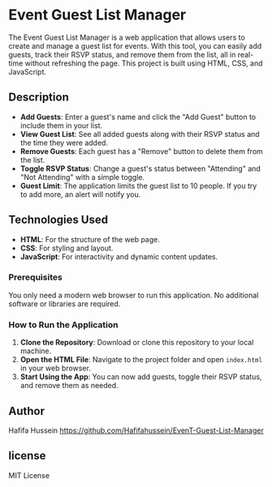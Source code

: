 # Event Guest List Manager
The Event Guest List Manager is a web application that allows users to create and manage a guest list for events. With this tool, you can easily add guests, track their RSVP status, and remove them from the list, all in real-time without refreshing the page. This project is built using HTML, CSS, and JavaScript.

## Description

- **Add Guests**: Enter a guest's name and click the "Add Guest" button to include them in your list.
- **View Guest List**: See all added guests along with their RSVP status and the time they were added.
- **Remove Guests**: Each guest has a "Remove" button to delete them from the list.
- **Toggle RSVP Status**: Change a guest's status between "Attending" and "Not Attending" with a simple toggle.
- **Guest Limit**: The application limits the guest list to 10 people. If you try to add more, an alert will notify you.

## Technologies Used

- **HTML**: For the structure of the web page.
- **CSS**: For styling and layout.
- **JavaScript**: For interactivity and dynamic content updates.

### Prerequisites
You only need a modern web browser to run this application. No additional software or libraries are required.

### How to Run the Application

1. **Clone the Repository**: Download or clone this repository to your local machine.
2. **Open the HTML File**: Navigate to the project folder and open `index.html` in your web browser.
3. **Start Using the App**: You can now add guests, toggle their RSVP status, and remove them as needed.


## Author
Hafifa Hussein
https://github.com/Hafifahussein/EvenT-Guest-List-Manager
## license
MIT License
 

